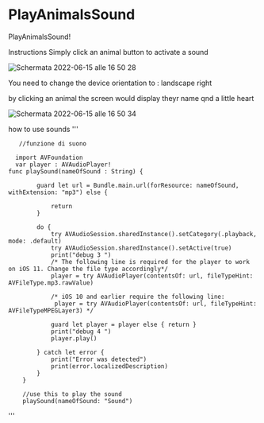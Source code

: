 # PlayAnimalsSound
PlayAnimalsSound!


Instructions
Simply click an animal button to activate a sound

![Schermata 2022-06-15 alle 16 50 28](https://user-images.githubusercontent.com/106954791/173858500-a131c04c-9a05-46f5-9f03-52c69a0fa2ca.png)


You need to change the device orientation to : landscape right

by clicking an animal the screen would display theyr name qnd a little heart

![Schermata 2022-06-15 alle 16 50 34](https://user-images.githubusercontent.com/106954791/173858250-f00606db-976a-4438-bf1c-d3e9d8d078c7.png)


how to use sounds
'''
       
       //funzione di suono
      
      import AVFoundation
      var player : AVAudioPlayer!
    func playSound(nameOfSound : String) {
         
            guard let url = Bundle.main.url(forResource: nameOfSound, withExtension: "mp3") else {
         
                return
            }
            
            do {
                try AVAudioSession.sharedInstance().setCategory(.playback, mode: .default)
                try AVAudioSession.sharedInstance().setActive(true)
                print("debug 3 ")
                /* The following line is required for the player to work on iOS 11. Change the file type accordingly*/
                player = try AVAudioPlayer(contentsOf: url, fileTypeHint: AVFileType.mp3.rawValue)
                
                /* iOS 10 and earlier require the following line:
                 player = try AVAudioPlayer(contentsOf: url, fileTypeHint: AVFileTypeMPEGLayer3) */
                
                guard let player = player else { return }
                print("debug 4 ")
                player.play()
                
            } catch let error {
                print("Error was detected")
                print(error.localizedDescription)
            }
        }
        
        //use this to play the sound
        playSound(nameOfSound: "Sound")
'''
